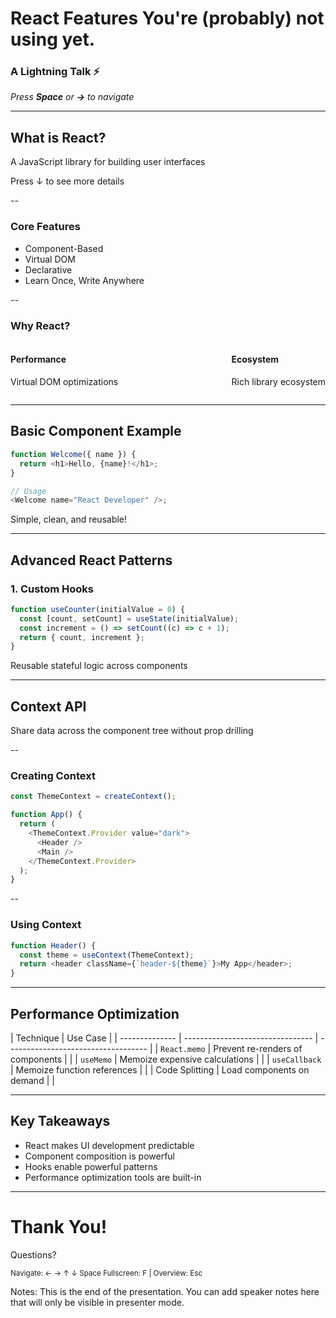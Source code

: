 # React Features You're (probably) not using yet.

### A Lightning Talk ⚡

_Press **Space** or **→** to navigate_

---

## What is React?

A JavaScript library for building user interfaces

Press ↓ to see more details <!-- .element: class="fragment" -->

--

### Core Features

- Component-Based <!-- .element: class="fragment" -->
- Virtual DOM <!-- .element: class="fragment" -->
- Declarative <!-- .element: class="fragment" -->
- Learn Once, Write Anywhere <!-- .element: class="fragment" -->

--

### Why React?

<div style="display: flex; justify-content: space-between;">
<div class="fragment">

#### Performance

Virtual DOM optimizations

</div>
<div class="fragment">

#### Ecosystem

Rich library ecosystem

</div>
</div>

---

## Basic Component Example

```javascript
function Welcome({ name }) {
  return <h1>Hello, {name}!</h1>;
}

// Usage
<Welcome name="React Developer" />;
```

Simple, clean, and reusable! <!-- .element: class="fragment" -->

---

## Advanced React Patterns

<div class="fragment">

### 1. Custom Hooks

```javascript
function useCounter(initialValue = 0) {
  const [count, setCount] = useState(initialValue);
  const increment = () => setCount((c) => c + 1);
  return { count, increment };
}
```

</div>

Reusable stateful logic across components <!-- .element: class="fragment" -->

---

## Context API

Share data across the component tree without prop drilling

--

### Creating Context

```javascript
const ThemeContext = createContext();

function App() {
  return (
    <ThemeContext.Provider value="dark">
      <Header />
      <Main />
    </ThemeContext.Provider>
  );
}
```

--

### Using Context

```javascript
function Header() {
  const theme = useContext(ThemeContext);
  return <header className={`header-${theme}`}>My App</header>;
}
```

---

## Performance Optimization

| Technique      | Use Case                         |
| -------------- | -------------------------------- | ----------------------------------- |
| `React.memo`   | Prevent re-renders of components | <!-- .element: class="fragment" --> |
| `useMemo`      | Memoize expensive calculations   | <!-- .element: class="fragment" --> |
| `useCallback`  | Memoize function references      | <!-- .element: class="fragment" --> |
| Code Splitting | Load components on demand        | <!-- .element: class="fragment" --> |

---

<!-- .slide: data-background-color="#2aa198" -->

## Key Takeaways <!-- .element: style="color: white;" -->

- React makes UI development predictable <!-- .element: class="fragment" style="color: white;" -->
- Component composition is powerful <!-- .element: class="fragment" style="color: white;" -->
- Hooks enable powerful patterns <!-- .element: class="fragment" style="color: white;" -->
- Performance optimization tools are built-in <!-- .element: class="fragment" style="color: white;" -->

---

# Thank You!

Questions?

<small>
Navigate: ← → ↑ ↓ Space  
Fullscreen: F | Overview: Esc
</small>

Notes:
This is the end of the presentation. You can add speaker notes here that will only be visible in presenter mode.
